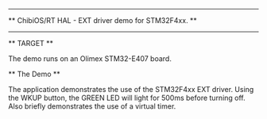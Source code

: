 *****************************************************************************
** ChibiOS/RT HAL - EXT driver demo for STM32F4xx.                         **
*****************************************************************************

** TARGET **

The demo runs on an Olimex STM32-E407 board.

** The Demo **

The application demonstrates the use of the STM32F4xx EXT driver.
Using the WKUP button, the GREEN LED will light for 500ms before
turning off. Also briefly demonstrates the use of a virtual timer.


